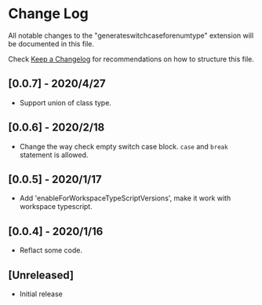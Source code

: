 # Change Log

All notable changes to the "generateswitchcaseforenumtype" extension will be documented in this file.

Check [Keep a Changelog](http://keepachangelog.com/) for recommendations on how to structure this file.
## [0.0.7]  - 2020/4/27
- Support union of class type.

## [0.0.6]  - 2020/2/18
- Change the way check empty switch case block. `case` and `break` statement is allowed.

## [0.0.5] - 2020/1/17
- Add 'enableForWorkspaceTypeScriptVersions', make it work with workspace typescript.

## [0.0.4] - 2020/1/16
- Reflact some code.

## [Unreleased]

- Initial release